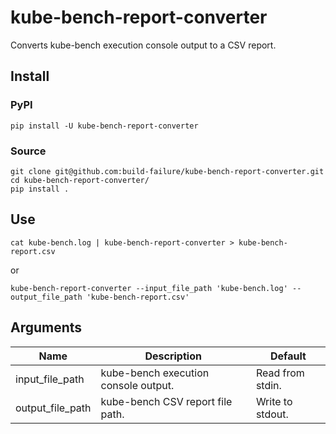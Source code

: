 # kube-bench-report-converter

Converts kube-bench execution console output to a CSV report.

## Install

### PyPI

    pip install -U kube-bench-report-converter

### Source

    git clone git@github.com:build-failure/kube-bench-report-converter.git
    cd kube-bench-report-converter/
    pip install .

## Use


    cat kube-bench.log | kube-bench-report-converter > kube-bench-report.csv
    
or
    
    kube-bench-report-converter --input_file_path 'kube-bench.log' --output_file_path 'kube-bench-report.csv'
    
## Arguments

| Name | Description | Default |
|---|---|---|
| input_file_path  | kube-bench execution console output. | Read from stdin. |
| output_file_path  | kube-bench CSV report file path. | Write to stdout. |